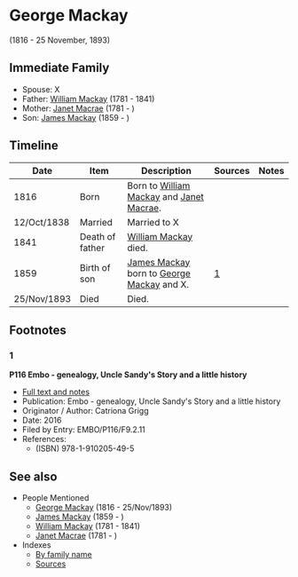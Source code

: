 ﻿---
layout: page
permalink: /people/i33764614
---

# George Mackay
(1816 - 25 November, 1893)

## Immediate Family

* Spouse: X
* Father: [William Mackay](./@i69114879@-william-mackay-b1781-d1841.md) (1781 - 1841)
* Mother: [Janet Macrae](./@i66584000@-janet-macrae-b1781-d.md) (1781 - )
* Son: [James Mackay](./@i60572122@-james-mackay-b1859-d.md) (1859 - )

## Timeline

Date | Item | Description | Sources | Notes
---|---|---|---|---
1816 | Born | Born to [William Mackay](./@i69114879@-william-mackay-b1781-d1841.md) and [Janet Macrae](./@i66584000@-janet-macrae-b1781-d.md). |  | 
12/Oct/1838 | Married | Married to X  |  | 
1841 | Death of father | [William Mackay](./@i69114879@-william-mackay-b1781-d1841.md) died. |  | 
1859 | Birth of son | [James Mackay](./@i60572122@-james-mackay-b1859-d.md) born to [George Mackay](./@i33764614@-george-mackay-b1816-d1893-11-25.md) and X. | [1](#1) | 
25/Nov/1893 | Died | Died. |  | 

## Footnotes

### 1

**P116 Embo - genealogy, Uncle Sandy's Story and a little history**

* [Full text and notes](../sources/@s26144122@-p116-embo-genealogy,-uncle-sandy's-story-and-a-little-history.md)
* Publication: Embo - genealogy, Uncle Sandy's Story and a little history
* Originator / Author: Catriona Grigg
* Date: 2016
* Filed by Entry: EMBO/P116/F9.2.11
* References: 
  * (ISBN) 978-1-910205-49-5


## See also

- People Mentioned
  - [George Mackay](./@i33764614@-george-mackay-b1816-d1893-11-25.md) (1816 - 25/Nov/1893)
  - [James Mackay](./@i60572122@-james-mackay-b1859-d.md) (1859 - )
  - [William Mackay](./@i69114879@-william-mackay-b1781-d1841.md) (1781 - 1841)
  - [Janet Macrae](./@i66584000@-janet-macrae-b1781-d.md) (1781 - )
- Indexes
  - [By family name](../index-by-family-name.md)
  - [Sources](../index-of-sources-by-title.md)

